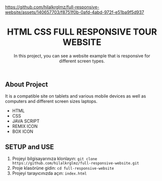 https://github.com/hilalkrglmz/full-responsive-website/assets/140657703/f8751f0b-0afd-4abd-972f-e51ba9f5d937

<!DOCTYPE html>
<html lang="en">
<head>
    <meta charset="UTF-8">
    <meta name="viewport" content="width=device-width, initial-scale=1.0">
    <meta name="description" content="Proje Açıklaması Buraya Gelebilir">
  </head>
<body>
    <header>
        <h1>HTML CSS FULL RESPONSIVE TOUR WEBSITE</h1>
        <p>In this project, you can see a website example that is responsive for different screen types.</p>
    </header>
    <main>
        <section>
            <h2>About Project</h2>
           <p>It is a compatible site on tablets and various mobile devices as well as computers and different screen sizes laptops.</p>
            <ul>
                <li>HTML</li>
                <li>CSS</li>
                <li>JAVA SCRIPT</li>
                <li>REMIX ICON</li>
                <li>BOX ICON</li> 
            </ul>
            <h2>SETUP and USE</h2>
        <ol>
            <li>Projeyi bilgisayarınıza klonlayın: <code>git clone https://github.com/hilalkrglmz/full-responsive-website.git</code></li>
            <li>Proje klasörüne gidin: <code>cd full-responsive-website</code></li>
            <li>Projeyi tarayıcınızda açın: <code>index.html</code></li>
        </ol>
    </div>
</body>
</html>
    
